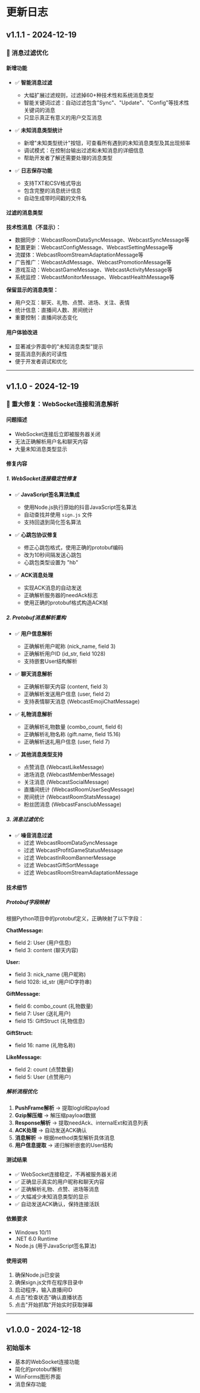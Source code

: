 # 更新日志

## v1.1.1 - 2024-12-19

### 🔧 消息过滤优化

#### 新增功能
- ✅ **智能消息过滤**
  - 大幅扩展过滤规则，过滤掉60+种技术性和系统消息类型
  - 智能关键词过滤：自动过滤包含"Sync"、"Update"、"Config"等技术性关键词的消息
  - 只显示真正有意义的用户交互消息

- ✅ **未知消息类型统计**
  - 新增"未知类型统计"按钮，可查看所有遇到的未知消息类型及其出现频率
  - 调试模式：在控制台输出过滤和未知消息的详细信息
  - 帮助开发者了解还需要处理的消息类型

- ✅ **日志保存功能**
  - 支持TXT和CSV格式导出
  - 包含完整的消息统计信息
  - 自动生成带时间戳的文件名

#### 过滤的消息类型
**技术性消息（不显示）：**
- 数据同步：WebcastRoomDataSyncMessage、WebcastSyncMessage等
- 配置更新：WebcastConfigMessage、WebcastSettingMessage等
- 流媒体：WebcastRoomStreamAdaptationMessage等
- 广告推广：WebcastAdMessage、WebcastPromotionMessage等
- 游戏互动：WebcastGameMessage、WebcastActivityMessage等
- 系统监控：WebcastMonitorMessage、WebcastHealthMessage等

**保留显示的消息类型：**
- 用户交互：聊天、礼物、点赞、进场、关注、表情
- 统计信息：直播间人数、房间统计
- 重要控制：直播间状态变化

#### 用户体验改进
- 显著减少界面中的"未知消息类型"提示
- 提高消息列表的可读性
- 便于开发者调试和优化

---

## v1.1.0 - 2024-12-19

### 🎉 重大修复：WebSocket连接和消息解析

#### 问题描述
- WebSocket连接后立即被服务器关闭
- 无法正确解析用户名和聊天内容
- 大量未知消息类型显示

#### 修复内容

##### 1. WebSocket连接稳定性修复
- ✅ **JavaScript签名算法集成**
  - 使用Node.js执行原始的抖音JavaScript签名算法
  - 自动查找并使用 `sign.js` 文件
  - 支持回退到简化签名算法

- ✅ **心跳包协议修复**
  - 修正心跳包格式，使用正确的protobuf编码
  - 改为10秒间隔发送心跳包
  - 心跳包类型设置为 "hb"

- ✅ **ACK消息处理**
  - 实现ACK消息的自动发送
  - 正确解析服务器的needAck标志
  - 使用正确的protobuf格式构造ACK帧

##### 2. Protobuf消息解析重构
- ✅ **用户信息解析**
  - 正确解析用户昵称 (nick_name, field 3)
  - 正确解析用户ID (id_str, field 1028)
  - 支持嵌套User结构解析

- ✅ **聊天消息解析**
  - 正确解析聊天内容 (content, field 3)
  - 正确解析发送用户信息 (user, field 2)
  - 支持表情聊天消息 (WebcastEmojiChatMessage)

- ✅ **礼物消息解析**
  - 正确解析礼物数量 (combo_count, field 6)
  - 正确解析礼物名称 (gift.name, field 15.16)
  - 正确解析送礼用户信息 (user, field 7)

- ✅ **其他消息类型支持**
  - 点赞消息 (WebcastLikeMessage)
  - 进场消息 (WebcastMemberMessage)
  - 关注消息 (WebcastSocialMessage)
  - 直播间统计 (WebcastRoomUserSeqMessage)
  - 房间统计 (WebcastRoomStatsMessage)
  - 粉丝团消息 (WebcastFansclubMessage)

##### 3. 消息过滤优化
- ✅ **噪音消息过滤**
  - 过滤 WebcastRoomDataSyncMessage
  - 过滤 WebcastProfitGameStatusMessage
  - 过滤 WebcastInRoomBannerMessage
  - 过滤 WebcastGiftSortMessage
  - 过滤 WebcastRoomStreamAdaptationMessage

#### 技术细节

##### Protobuf字段映射
根据Python项目中的protobuf定义，正确映射了以下字段：

**ChatMessage:**
- field 2: User (用户信息)
- field 3: content (聊天内容)

**User:**
- field 3: nick_name (用户昵称)
- field 1028: id_str (用户ID字符串)

**GiftMessage:**
- field 6: combo_count (礼物数量)
- field 7: User (送礼用户)
- field 15: GiftStruct (礼物信息)

**GiftStruct:**
- field 16: name (礼物名称)

**LikeMessage:**
- field 2: count (点赞数量)
- field 5: User (点赞用户)

##### 解析流程优化
1. **PushFrame解析** → 提取logId和payload
2. **Gzip解压缩** → 解压缩payload数据
3. **Response解析** → 提取needAck、internalExt和消息列表
4. **ACK处理** → 自动发送ACK确认
5. **消息解析** → 根据method类型解析具体消息
6. **用户信息提取** → 递归解析嵌套的User结构

#### 测试结果
- ✅ WebSocket连接稳定，不再被服务器关闭
- ✅ 正确显示真实的用户昵称和聊天内容
- ✅ 正确解析礼物、点赞、进场等消息
- ✅ 大幅减少未知消息类型的显示
- ✅ 自动发送ACK确认，保持连接活跃

#### 依赖要求
- Windows 10/11
- .NET 6.0 Runtime
- Node.js (用于JavaScript签名算法)

#### 使用说明
1. 确保Node.js已安装
2. 确保sign.js文件在程序目录中
3. 启动程序，输入直播间ID
4. 点击"检查状态"确认直播状态
5. 点击"开始抓取"开始实时获取弹幕

---

## v1.0.0 - 2024-12-18

### 初始版本
- 基本的WebSocket连接功能
- 简化的protobuf解析
- WinForms图形界面
- 消息保存功能 
